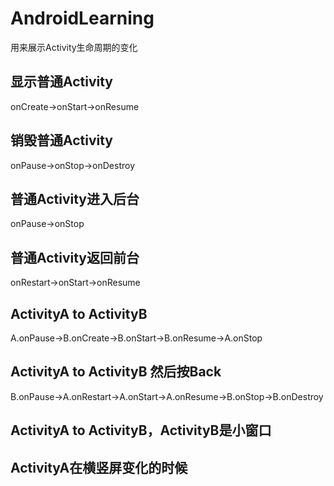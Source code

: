 # AndroidLearning


用来展示Activity生命周期的变化
## 显示普通Activity

onCreate->onStart->onResume

## 销毁普通Activity

onPause->onStop->onDestroy

## 普通Activity进入后台

onPause->onStop

## 普通Activity返回前台

onRestart->onStart->onResume

## ActivityA to ActivityB

A.onPause->B.onCreate->B.onStart->B.onResume->A.onStop

## ActivityA to ActivityB 然后按Back

B.onPause->A.onRestart->A.onStart->A.onResume->B.onStop->B.onDestroy

## ActivityA to ActivityB，ActivityB是小窗口

## ActivityA在横竖屏变化的时候

